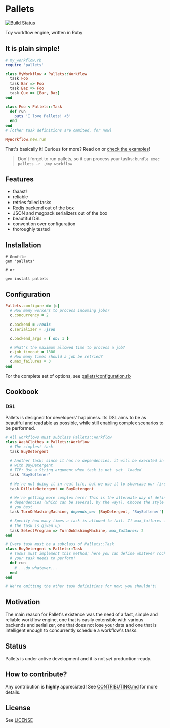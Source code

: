 # Pallets

[![Build Status](https://travis-ci.com/linkyndy/pallets.svg?branch=master)](https://travis-ci.com/linkyndy/pallets)

Toy workflow engine, written in Ruby

## It is plain simple!

```ruby
# my_workflow.rb
require 'pallets'

class MyWorkflow < Pallets::Workflow
  task Foo
  task Bar => Foo
  task Baz => Foo
  task Qux => [Bar, Baz]
end

class Foo < Pallets::Task
  def run
    puts 'I love Pallets! <3'
  end
end
# [other task definitions are ommited, for now]

MyWorkflow.new.run
```

That's basically it! Curious for more? Read on or [check the examples](examples/)!

> Don't forget to run pallets, so it can process your tasks: `bundle exec pallets -r ./my_workflow`

## Features

* faaast!
* reliable
* retries failed tasks
* Redis backend out of the box
* JSON and msgpack serializers out of the box
* beautiful DSL
* convention over configuration
* thoroughly tested

## Installation

```
# Gemfile
gem 'pallets'

# or

gem install pallets
```

## Configuration

```ruby
Pallets.configure do |c|
  # How many workers to process incoming jobs?
  c.concurrency = 2

  c.backend = :redis
  c.serializer = :json

  c.backend_args = { db: 1 }

  # What's the maximum allowed time to process a job?
  c.job_timeout = 1800
  # How many times should a job be retried?
  c.max_failures = 3
end
```

For the complete set of options, see [pallets/configuration.rb](lib/pallets/configuration.rb)

## Cookbook

### DSL

Pallets is designed for developers' happiness. Its DSL aims to be as beautiful
and readable as possible, while still enabling complex scenarios to be performed.

```ruby
# All workflows must subclass Pallets::Workflow
class WashClothes < Pallets::Workflow
  # The simplest task
  task BuyDetergent

  # Another task; since it has no dependencies, it will be executed in parallel
  # with BuyDetergent
  # TIP: Use a String argument when task is not _yet_ loaded
  task 'BuySoftener'

  # We're not doing it in real life, but we use it to showcase our first dependency!
  task DilluteDetergent => BuyDetergent

  # We're getting more complex here! This is the alternate way of defining
  # dependencies (which can be several, by the way!). Choose the style that fits
  # you best
  task TurnOnWashingMachine, depends_on: [BuyDetergent, 'BuySoftener']

  # Specify how many times a task is allowed to fail. If max_failures is reached
  # the task is given up
  task SelectProgram => TurnOnWashingMachine, max_failures: 2
end

# Every task must be a subclass of Pallets::Task
class BuyDetergent < Pallets::Task
  # Tasks must implement this method; here you can define whatever rocket science
  # your task needs to perform!
  def run
    # ...do whatever...
  end
end

# We're omitting the other task definitions for now; you shouldn't!
```

## Motivation

The main reason for Pallet's existence was the need of a fast, simple and reliable workflow engine, one that is easily extensible with various backends and serializer, one that does not lose your data and one that is intelligent enough to concurrently schedule a workflow's tasks.

## Status

Pallets is under active development and it is not _yet_ production-ready.

## How to contribute?

Any contribution is **highly** appreciated! See [CONTRIBUTING.md](CONTRIBUTING.md) for more details.

## License

See [LICENSE](LICENSE)
